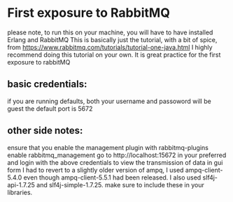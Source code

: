 # First exposure to RabbitMQ
please note, to run this on your machine, you will have to have installed Erlang and RabbitMQ
This is basically just the tutorial, with a bit of spice, from https://www.rabbitmq.com/tutorials/tutorial-one-java.html
I highly recommend doing this tutorial on your own. It is great practice for the first exposure to rabbitMQ
## basic credentials:
if you are running defaults, both your username and passoword will be guest
the default port is 5672

## other side notes:
ensure that you enable the management plugin with rabbitmq-plugins enable rabbitmq\_management
go to http://localhost:15672 in your preferred and login with the above credentials to view the transmission of data in gui form
I had to revert to a slightly older version of ampq, I used ampq-client-5.4.0 even though ampq-client-5.5.1 had been released. I also used slf4j-api-1.7.25 and slf4j-simple-1.7.25. make sure to include these in your libraries.
